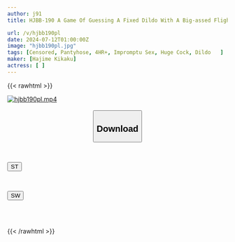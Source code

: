 ```yaml
---
author: j91
title: HJBB-190 A Game Of Guessing A Fixed Dildo With A Big-assed Flight Attendant In Black Pantyhose. A One-on-one Contest With The Most Popular Rod! If You Guess Correctly, You'll Win 1 Million Yen! If You Miss, You'll Be Fucked Right There And Then By A Big Dick! This Flight Attendant, Who Has Just Come With A Dildo, Is Fucked In Her Sensitive Pussy By A Dick Bigger Than Her Boyfriend's, And She's Cumming Like Crazy. Can She Refuse A Creampie?! Highlights

url: /v/hjbb190pl
date: 2024-07-12T01:00:00Z
image: "hjbb190pl.jpg"
tags: [Censored, Pantyhose, 4HR+, Impromptu Sex, Huge Cock, Dildo	]
maker: [Hajime Kikaku]
actress: [ ]
---
```



{{< rawhtml >}}

<div class="video" data-videoid="Mj3QrDObpyFDYV">
    <a href="javascript:;">
        <img src="/v/hjbb190pl/hjbb190pl.jpg" width="WIDTH" height="HEIGHT" alt="hjbb190pl.mp4" loading="lazy">
    </a>
</div>

<script type="text/javascript" src="https://j91.asia/asset/on-demand-st.js"></script>

<br>
  <link rel="stylesheet" href="https://j91.asia/asset/bs5.css">
  
  <center>
  <button class="btn btn-primary" type="button" data-bs-toggle="collapse" data-bs-target=".multi-collapse" aria-expanded="false" aria-controls="multiCollapseExample1 multiCollapseExample2"><h2>Download</h2></button></center>
</p>
<div class="row">
  <div class="col">
    <div class="collapse multi-collapse" id="multiCollapseExample1">
      <div class="card card-body">
	      	      <br>
<div class="buttons">  
<p><a href="/v/hjbb190pl/st.html" target="_blank"><button class="btn-hover color-3"><i class="fa fa-download"></i> ST</button></a></p></div>
    </div>
  </div>
</div>
  <div class="col">
    <div class="collapse multi-collapse" id="multiCollapseExample2">
      <div class="card card-body">
	      <br>
<div class="buttons">
<p><a href="/v/hjbb190pl/sw.html" target="_blank"><button class="btn-hover color-2"><i class="fa fa-download"></i> SW</button></a></p></div>
<br><br>
      </div>
    </div>
  </div>
</div>

{{< /rawhtml >}}